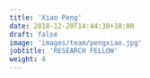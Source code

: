 ```yaml
---
title: 'Xiao Peng'
date: 2018-12-20T14:44:30+10:00
draft: false
image: 'images/team/pengxiao.jpg'
jobtitle: 'RESEARCH FELLOW'
weight: 4
---
```


